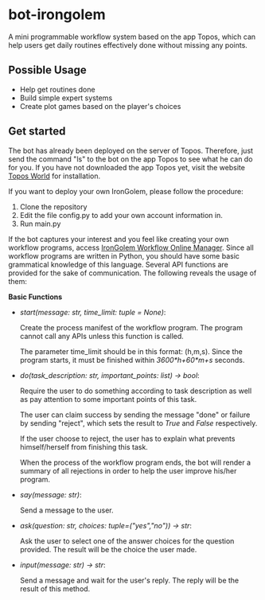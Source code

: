 # bot-irongolem
A mini programmable workflow system based on the app Topos, which can help users get daily routines effectively done without missing any points.

## Possible Usage
- Help get routines done
- Build simple expert systems
- Create plot games based on the player's choices

## Get started
The bot has already been deployed on the server of Topos. Therefore, just send the command "ls" to the bot on the app Topos to see what he can do for you. If you have not downloaded the app Topos yet, visit the website [Topos World](http://topos.world/) for installation.

If you want to deploy your own IronGolem, please follow the procedure:
1. Clone the repository
2. Edit the file config.py to add your own account information in.
3. Run main.py

If the bot captures your interest and you feel like creating your own workflow programs, access [IronGolem Workflow Online Manager](http://122.51.74.154:2333/). Since all workflow programs are written in Python, you should have some basic grammatical knowledge of this language. Several API functions are provided for the sake of communication. The following reveals the usage of them:

**Basic Functions**

- *start(message: str, time_limit: tuple = None)*:

  Create the process manifest of the workflow program. The program cannot call any APIs unless this function is called.  

  The parameter time_limit should be in this format: (h,m,s). Since the program starts, it must be finished within *3600\*h+60\*m+s* seconds.


- *do(task_description: str, important_points: list) -> bool*:

  Require the user to do something according to task description as well as pay attention to some important points of this task.

  The user can claim success by sending the message "done" or failure by sending "reject", which sets the result to *True* and *False* respectively.

  If the user choose to reject, the user has to explain what prevents himself/herself from finishing this task.

  When the process of the workflow program ends, the bot will render a summary of all rejections in order to help the user improve his/her program.


- *say(message: str)*:

  Send a message to the user. 


- *ask(question: str, choices: tuple=("yes","no")) -> str*:

  Ask the user to select one of the answer choices for the question provided. The result will be the choice the user made.
  
  
- *input(message: str) -> str*:

  Send a message and wait for the user's reply. The reply will be the result of this method.

